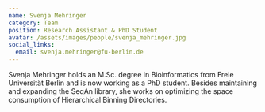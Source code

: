 ```yaml
---
name: Svenja Mehringer
category: Team
position: Research Assistant & PhD Student
avatar: /assets/images/people/svenja_mehringer.jpg
social_links:
  email: svenja.mehringer@fu-berlin.de
---
```


Svenja Mehringer holds an M.Sc. degree in Bioinformatics from Freie Universität Berlin and is now working as a PhD
student. Besides maintaining and expanding the SeqAn library, she works on optimizing the space consumption of
Hierarchical Binning Directories.
